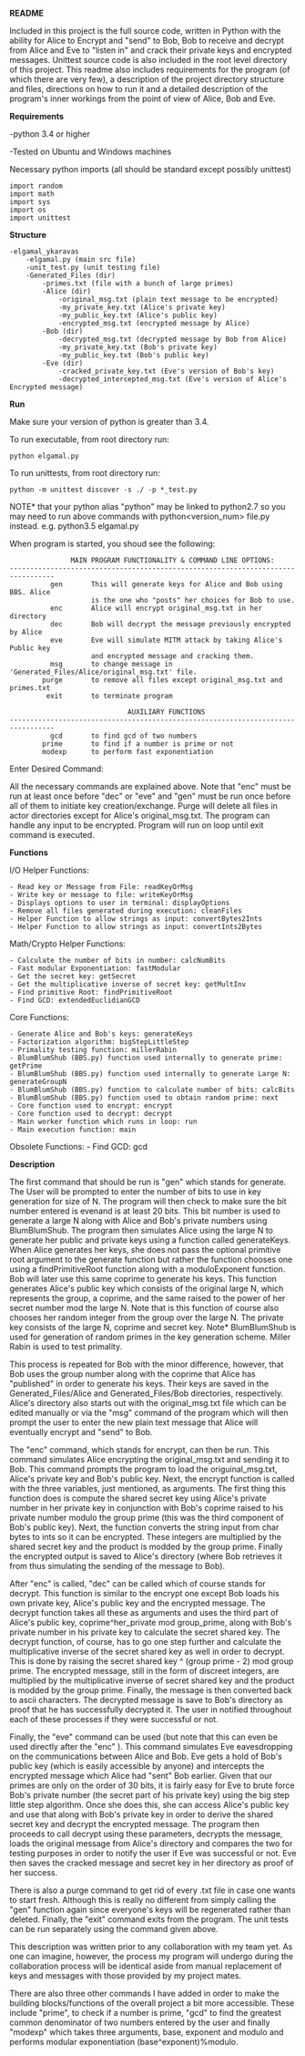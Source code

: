 **README**

Included in this project is the full source code, written in Python with the ability 
for Alice to Encrypt and "send" to Bob, Bob to receive and decrypt from Alice and Eve 
to "listen in" and crack their private keys and encrypted messages. Unittest source 
code is also included in the root level directory of this project. This readme also
includes requirements for the program (of which there are very few), a description
of the project directory structure and files, directions on how to run it and a 
detailed description of the program's inner workings from the point of view of Alice,
Bob and Eve. 


**Requirements**


-python 3.4 or higher

-Tested on Ubuntu and Windows machines

Necessary python imports (all should be standard except
possibly unittest)

	import random
	import math
	import sys
	import os
	import unittest


**Structure**

	-elgamal_ykaravas
		-elgamal.py (main src file)
		-unit_test.py (unit testing file) 
		-Generated_Files (dir)
			-primes.txt (file with a bunch of large primes)
			-Alice (dir)
				-original_msg.txt (plain text message to be encrypted)
				-my_private_key.txt (Alice's private key)
				-my_public_key.txt (Alice's public key)
				-encrypted_msg.txt (encrypted message by Alice)
			-Bob (dir)
			  	-decrypted_msg.txt (decrypted message by Bob from Alice)
				-my_private_key.txt (Bob's private key)
				-my_public_key.txt (Bob's public key)
			-Eve (dir)
				-cracked_private_key.txt (Eve's version of Bob's key)
				-decrypted_intercepted_msg.txt (Eve's version of Alice's Encrypted message)
      


**Run**

Make sure your version of python is greater than 3.4.

To run executable, from root directory run:

    python elgamal.py


To run unittests, from root directory run:

    python -m unittest discover -s ./ -p *_test.py


NOTE* that your python alias "python" may be linked to python2.7 so you may need
to run above commands with python<version_num> file.py instead. e.g. python3.5 elgamal.py


When program is started, you shoud see the following:


	               MAIN PROGRAM FUNCTIONALITY & COMMAND LINE OPTIONS:
	---------------------------------------------------------------------------------
			  gen  		This will generate keys for Alice and Bob using BBS. Alice
			      		is the one who "posts" her choices for Bob to use.
			  enc  		Alice will encrypt original_msg.txt in her directory
			  dec   	Bob will decrypt the message previously encrypted by Alice
			  eve   	Eve will simulate MITM attack by taking Alice's Public key
			        	and encrypted message and cracking them.
			  msg   	to change message in 'Generated_Files/Alice/original_msg.txt' file.
			purge   	to remove all files except original_msg.txt and primes.txt
			 exit   	to terminate program
			 
	                             AUXILIARY FUNCTIONS
	---------------------------------------------------------------------------------
			  gcd   	to find gcd of two numbers
			prime   	to find if a number is prime or not
			modexp  	to perform fast exponentiation


Enter Desired Command: 


All the necessary commands are explained above. Note that "enc" must be run at least once
before "dec" or "eve" and "gen" must be run once before all of them to initiate key 
creation/exchange. Purge will delete all files in actor directories except for Alice's
original_msg.txt. The program can handle any input to be encrypted. Program will run on loop 
until exit command is executed.

**Functions**

I/O Helper Functions:

	- Read key or Message from File: readKeyOrMsg
	- Write key or message to file: writeKeyOrMsg
	- Displays options to user in terminal: displayOptions
	- Remove all files generated during execution: cleanFiles
	- Helper Function to allow strings as input: convertBytes2Ints
	- Helper Function to allow strings as input: convertInts2Bytes


Math/Crypto Helper Functions:

	- Calculate the number of bits in number: calcNumBits
	- Fast modular Exponentiation: fastModular
	- Get the secret key: getSecret
	- Get the multiplicative inverse of secret key: getMultInv
	- Find primitive Root: findPrimitiveRoot
	- Find GCD: extendedEuclidianGCD


Core Functions:

	- Generate Alice and Bob's keys: generateKeys
	- Factorization algorithm: bigStepLittleStep
	- Primality testing function: millerRabin
	- BlumBlumShub (BBS.py) function used internally to generate prime: getPrime
	- BlumBlumShub (BBS.py) function used internally to generate Large N: generateGroupN
	- BlumBlumShub (BBS.py) function to calculate number of bits: calcBits
	- BlumBlumShub (BBS.py) function used to obtain random prime: next
	- Core function used to encrypt: encrypt
	- Core function used to decrypt: decrypt
	- Main worker function which runs in loop: run
	- Main execution function: main

Obsolete Functions:
	- Find GCD: gcd


**Description**


The first command that should be run is "gen" which stands for generate. The User will be prompted
to enter the number of bits to use in key generation for size of N. The program will then check to 
make sure the bit number entered is evenand is at least 20 bits. This bit number is used to generate
a large N along with Alice and Bob's private numbers using BlumBlumShub. The program then simulates Alice 
using the large N to generate her public and private keys using a function called generateKeys. 
When Alice generates her keys, she does not pass the optional primitive root argument to the generate 
function but rather the function chooses one using a findPrimitiveRoot function along with a 
moduloExponent function. Bob will later use this same coprime to generate his keys. This function 
generates Alice's public key which consists of the original large N, which represents the group, 
a coprime, and the same raised to the power of her secret number mod the large N. Note that is 
this function of course also chooses her random integer from the group over the large N. The private 
key consists of the large N, coprime and secret key. Note* BlumBlumShub is used for generation of 
random primes in the key generation scheme. Miller Rabin is used to test primality.

This process is repeated for Bob with the minor difference, however, that Bob uses the group number
along with the coprime that Alice has "published" in order to generate his keys. Their keys are saved
in the Generated_Files/Alice and Generated_Files/Bob directories, respectively. Alice's directory
also starts out with the original_msg.txt file which can be edited manually or via the "msg" 
command of the program which will then prompt the user to enter the new plain text message that 
Alice will eventually encrypt and "send" to Bob. 

The "enc" command, which stands for encrypt, can then be run. This command simulates Alice encrypting
the original_msg.txt and sending it to Bob. This command prompts the program to load the origuinal_msg.txt,
Alice's private key and Bob's public key. Next, the encrypt function is called with the three variables, 
just mentioned, as arguments. The first thing this function does is compute the shared secret key using
Alice's private number in her private key in conjunction with Bob's coprime raised to his private number
modulo the group prime (this was the third component of Bob's public key). Next, the function converts
the string input from char bytes to ints so it can be encrypted. These integers are multiplied by the 
shared secret key and the product is modded by the group prime. Finally the encrypted output is saved to 
Alice's directory (where Bob retrieves it from thus simulating the sending of the message to Bob).  

After "enc" is called, "dec" can be called which of course stands for decrypt. This function is similar 
to the encrypt one except Bob loads his own private key, Alice's public key and the encrypted message. 
The decrypt function takes all these as arguments and uses the third part of Alice's public key,
coprime^her_private mod group_prime, along with Bob's private number in his private key to calculate 
the secret shared key. The decrypt function, of course, has to go one step further and calculate the 
multiplicative inverse of the secret shared key as well in order to decrypt. This is done by raising 
the secret shared key ^ (group prime - 2) mod group prime. The encrypted message, still in the form of
discreet integers, are multiplied by the multiplicative inverse of secret shared key and the product is
modded by the group prime. Finally, the message is then converted back to ascii characters. The decrypted
message is save to Bob's directory as proof that he has successfully decrypted it. The user in notified 
throughout each of these processes if they were successful or not. 

Finally, the "eve" command can be used (but note that this can even be used directly after the "enc" 
). This command simulates Eve eavesdropping on the communications between Alice and Bob. Eve gets a
hold of Bob's public key (which is easily accessible by anyone) and intercepts the encrypted message 
which Alice had "sent" Bob earlier. Given that our primes are only on the order of 30 bits, it is fairly
easy for Eve to brute force Bob's private number (the secret part of his private key) using the big 
step little step algorithm. Once she does this, she can access Alice's public key and use that along
with Bob's private key in order to derive the shared secret key and decrypt the encrypted message. The
program then proceeds to call decrypt using these parameters, decrypts the message, loads the original 
message from Alice's directory and compares the two for testing purposes in order to notify the user if 
Eve was successful or not. Eve then saves the cracked message and secret key in her directory as proof
of her success.

There is also a purge command to get rid of every .txt file in case one wants to start fresh. Although 
this is really no different from simply calling the "gen" function again since everyone's keys will be 
regenerated rather than deleted. Finally, the "exit" command exits from the program. The unit tests can 
be run separately using the command given above. 

This description was written prior to any collaboration with my team yet. As one can imagine, however,
the process my program will undergo during the collaboration process will be identical aside from 
manual replacement of keys and messages with those provided by my project mates. 

There are also three other commands I have added in order to make the building blocks/functions of the 
overall project a bit more accessible. These include "prime", to check if a number is prime, "gcd" to 
find the greatest common denominator of two numbers entered by the user and finally "modexp" which takes 
three arguments, base, exponent and modulo and performs modular exponentiation (base^exponent)%modulo.
























